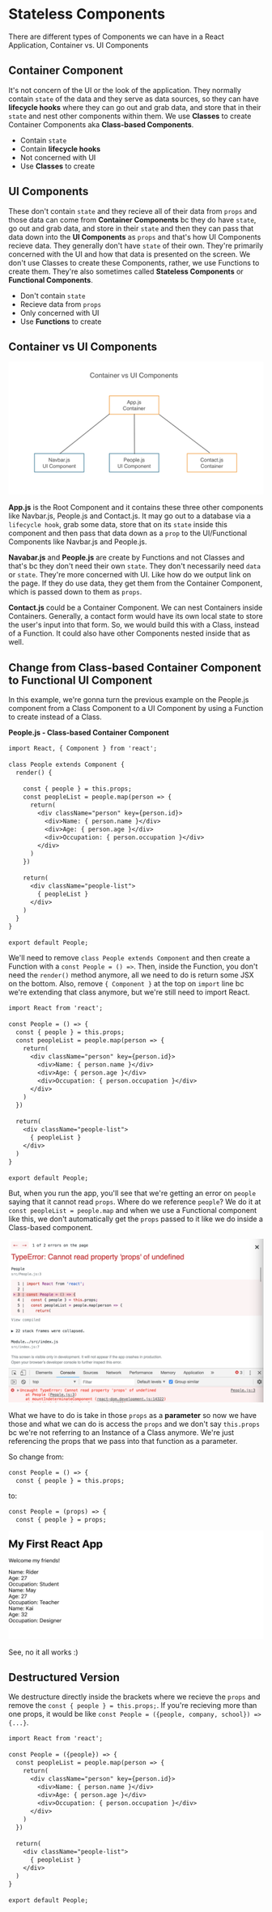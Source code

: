 # Stateless Components

There are different types of Components we can have in a React Application, Container vs. UI Components

## Container Component

It's not concern of the UI or the look of the application. They normally contain ```state``` of the data and they serve as data sources, so they can have **lifecycle hooks** where they can go out and grab data, and store that in their ```state``` and nest other components within them. We use **Classes** to create Container Components aka **Class-based Components**.

* Contain ```state```
* Contain **lifecycle hooks**
* Not concerned with UI
* Use **Classes** to create

## UI Components

These don't contain ```state``` and they recieve all of their data from ```props``` and those data can come from **Container Components** bc they do have ```state```, go out and grab data, and store in their ```state``` and then they can pass that data down into the **UI Components** as ```props``` and that's how UI Components recieve data. They generally don't have ```state``` of their own. They're primarily concerned with the UI and how that data is presented on the screen. We don't use Classes to create these Components, rather, we use Functions to create them. They're also sometimes called **Stateless Components** or **Functional Components**.

* Don't contain ```state```
* Recieve data from ```props```
* Only concerned with UI
* Use **Functions** to create

## Container vs UI Components

<kbd>![alt text](img/containervsui.png "screenshot")</kbd>

**App.js** is the Root Component and it contains these three other components like Navbar.js, People.js and Contact.js. It may go out to a database via a ```lifecycle hook```, grab some data, store that on its ```state``` inside this component and then pass that data down as a ```prop``` to the UI/Functional Components like Navbar.js and People.js.

**Navabar.js** and **People.js** are create by Functions and not Classes and that's bc they don't need their own ```state```. They don't necessarily need ```data``` or ```state```. They're more concerned with UI. Like how do we output link on the page. If they do use data, they get them from the Container Component, which is passed down to them as ```props```.

**Contact.js** could be a Container Component. We can nest Containers inside Containers. Generally, a contact form would have its own local state to store the user's input into that form. So, we would build this with a Class, instead of a Function. It could also have other Components nested inside that as well.

## Change from Class-based Container Component to Functional UI Component

In this example, we're gonna turn the previous example on the People.js component from a Class Component to a UI Component by using a Function to create instead of a Class.

**People.js - Class-based Container Component**
```
import React, { Component } from 'react';

class People extends Component {
  render() {
    
    const { people } = this.props;
    const peopleList = people.map(person => {
      return(
        <div className="person" key={person.id}>
          <div>Name: { person.name }</div>
          <div>Age: { person.age }</div>
          <div>Occupation: { person.occupation }</div>
        </div>
      )
    })

    return(
      <div className="people-list">
        { peopleList }
      </div>
    )
  }
}

export default People;
```

We'll need to remove ```class People extends Component``` and then create a Function with a ```const People = () =>```. Then, inside the Function, you don't need the ```render()``` method anymore, all we need to do is return some JSX on the bottom. Also, remove ```{ Component }``` at the top on ```import``` line bc we're extending that class anymore, but we're still need to import React.

```
import React from 'react';

const People = () => {
  const { people } = this.props;
  const peopleList = people.map(person => {
    return(
      <div className="person" key={person.id}>
        <div>Name: { person.name }</div>
        <div>Age: { person.age }</div>
        <div>Occupation: { person.occupation }</div>
      </div>
    )
  })

  return(
    <div className="people-list">
      { peopleList }
    </div>
  )
}

export default People;
```

But, when you run the app, you'll see that we're getting an error on ```people``` saying that it cannot read ```props```. Where do we reference ```people```? We do it at ```const peopleList = people.map``` and when we use a Functional component like this, we don't automatically get the ```props``` passed to it like we do inside a Class-based component.

<kbd>![alt text](img/properror.png "screenshot")</kbd>

What we have to do is take in those ```props``` as a **parameter** so now we have those and what we can do is access the ```props``` and we don't say ```this.props``` bc we're not referring to an Instance of a Class anymore. We're just referencing the props that we pass into that function as a parameter.

So change from:

```
const People = () => {
  const { people } = this.props;
```

to:

```
const People = (props) => {
  const { people } = props;
```

<kbd>![alt text](img/noproperror.png "screenshot")</kbd>

See, no it all works :) 

## Destructured Version

We destructure directly inside the brackets where we recieve the ```props``` and remove the ```const { people } = this.props;```. If you're recieving more than one props, it would be like ```const People = ({people, company, school}) => {...}```.

```
import React from 'react';

const People = ({people}) => {
  const peopleList = people.map(person => {
    return(
      <div className="person" key={person.id}>
        <div>Name: { person.name }</div>
        <div>Age: { person.age }</div>
        <div>Occupation: { person.occupation }</div>
      </div>
    )
  })

  return(
    <div className="people-list">
      { peopleList }
    </div>
  )
}

export default People;
```